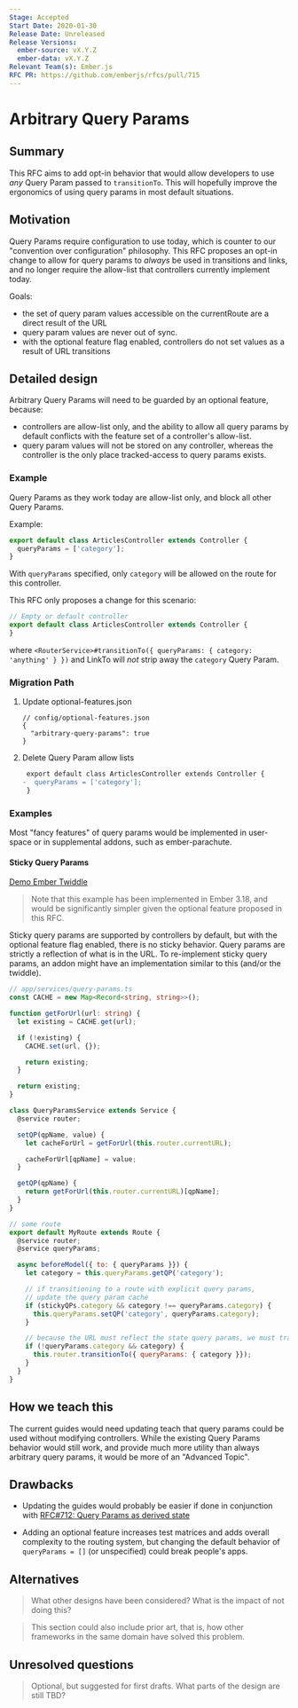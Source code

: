 ```yaml
---
Stage: Accepted
Start Date: 2020-01-30
Release Date: Unreleased
Release Versions:
  ember-source: vX.Y.Z
  ember-data: vX.Y.Z
Relevant Team(s): Ember.js
RFC PR: https://github.com/emberjs/rfcs/pull/715
---
```


<!---
Directions for above:

Stage: Leave as is
Start Date: Fill in with today's date, YYYY-MM-DD
Release Date: Leave as is
Release Versions: Leave as is
Relevant Team(s): Fill this in with the [team(s)](README.md#relevant-teams) to which this RFC applies
RFC PR: Fill this in with the URL for the Proposal RFC PR
-->

# Arbitrary Query Params

## Summary

This RFC aims to add opt-in behavior that would allow developers to use *any*
Query Param passed to `transitionTo`. This will hopefully improve the ergonomics
of using query params in most default situations.

## Motivation

Query Params require configuration to use today, which is counter to our
"convention over configuration" philosophy. This RFC proposes an opt-in change to
allow for query params to _always_ be used in transitions and links, and no longer
require the allow-list that controllers currently implement today.

Goals:
 - the set of query param values accessible on the currentRoute are a direct result
   of the URL
 - query param values are never out of sync.
 - with the optional feature flag enabled, controllers do not set values as a
   result of URL transitions

## Detailed design

Arbitrary Query Params will need to be guarded by an optional feature, because:
 - controllers are allow-list only, and the ability to allow all query params
   by default conflicts with the feature set of a controller's allow-list.
 - query param values will not be stored on any controller, whereas the
   controller is the only place tracked-access to query params exists.


### Example

Query Params as they work today are allow-list only, and block all other Query Params.

Example:
```js
export default class ArticlesController extends Controller {
  queryParams = ['category'];
}
```

With `queryParams` specified, only `category` will be allowed on the route for
this controller.

This RFC only proposes a change for this scenario:
```js
// Empty or default controller
export default class ArticlesController extends Controller {
}
```

where `<RouterService>#transitionTo({ queryParams: { category: 'anything' } })`
and LinkTo will _not_ strip away the `category` Query Param.

### Migration Path

1. Update optional-features.json

    ```
    // config/optional-features.json
    {
      "arbitrary-query-params": true
    }
    ```

2. Delete Query Param allow lists

    ```diff
     export default class ArticlesController extends Controller {
    -  queryParams = ['category'];
     }

    ```

### Examples

Most "fancy features" of query params would be implemented in user-space or in
supplemental addons, such as ember-parachute.

#### Sticky Query Params

[Demo Ember Twiddle](https://ember-twiddle.com/7e472191b3f5021433b8552158a4379e?openFiles=routes.articles%5C.js%2C&route=%2Farticles)

> Note that this example has been implemented in Ember 3.18, and would be
> significantly simpler given the optional feature proposed in this RFC.

Sticky query params are supported by controllers by default, but with the optional
feature flag enabled, there is no sticky behavior. Query params are strictly a reflection
of what is in the URL. To re-implement sticky query params, an addon might have an
implementation similar to this (and/or the twiddle).

```ts
// app/services/query-params.ts
const CACHE = new Map<Record<string, string>>();

function getForUrl(url: string) {
  let existing = CACHE.get(url);

  if (!existing) {
    CACHE.set(url, {});

    return existing;
  }

  return existing;
}

class QueryParamsService extends Service {
  @service router;

  setQP(qpName, value) {
    let cacheForUrl = getForUrl(this.router.currentURL);

    cacheForUrl[qpName] = value;
  }

  getQP(qpName) {
    return getForUrl(this.router.currentURL)[qpName];
  }
}
```

```js
// some route
export default MyRoute extends Route {
  @service router;
  @service queryParams;

  async beforeModel({ to: { queryParams }}) {
    let category = this.queryParams.getQP('category');

    // if transitioning to a route with explicit query params,
    // update the query param cache
    if (stickyQPs.category && category !== queryParams.category) {
      this.queryParams.setQP('category', queryParams.category);
    }

    // because the URL must reflect the state query params, we must transition
    if (!queryParams.category && category) {
      this.router.transitionTo({ queryParams: { category }});
    }
  }
}
```


## How we teach this

The current guides would need updating teach that query params could be used without
modifying controllers. While the existing Query Params behavior would still work,
and provide much more utility than always arbitrary query params, it would be more
of an "Advanced Topic".


## Drawbacks

- Updating the guides would probably be easier if done in conjunction with
[RFC#712: Query Params as derived state](https://github.com/emberjs/rfcs/pull/712)

- Adding an optional feature increases test matrices and adds overall complexity
  to the routing system, but changing the default behavior of `queryParams = []`
  (or unspecified) could break people's apps.

## Alternatives

> What other designs have been considered? What is the impact of not doing this?

> This section could also include prior art, that is, how other frameworks in the same domain have solved this problem.

## Unresolved questions

> Optional, but suggested for first drafts. What parts of the design are still
TBD?
